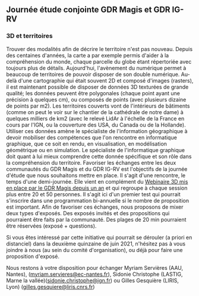 ## Journée étude conjointe GDR Magis  et GDR IG-RV

### 3D et territoires

Trouver des modalités afin de décrire le territoire n'est pas nouveau. Depuis des centaines d'années, la carte a par exemple permis d'aider à la compréhension du monde, chaque parcelle du globe étant répertoriée avec toujours plus de détails. Aujourd'hui, l'avènement du numérique permet à beaucoup de territoires de pouvoir disposer de son double numérique. Au-delà d'une cartographie qui était souvent 2D et composé d'images (rasters), il est maintenant possible de disposer de données 3D texturées de grande qualité; les données peuvent être polygonales (chaque point ayant une précision à quelques cm), ou composés de points (avec plusieurs dizaine de points par m2). Les territoires couverts vont de l'intérieurs de bâtiments (comme on peut le voir sur le chantier de la cathédrale de notre dame) à quelques milliers de km2 (avec le relevé LidAr à l'échelle de la France en cours par l'IGN, ou la couverture des USA, du Canada ou de la Hollande). 
Utiliser ces données amène le spécialiste de l'information géographique à devoir mobiliser des compétences que l'on rencontre  en informatique graphique, que ce soit en rendu, en visualisation, en modélisation géométrique ou en simulation. Le spécialiste de l'informatique graphique doit quant à lui mieux comprendre cette donnée spécifique et son rôle dans la compréhension du territoire. 
Favoriser les échanges entre les deux communautés du GDR Magis et du GDR IG-RV est l'objectifs de la journée d'étude que nous souhaitons mettre en place. Il s'agit d'une rencontre, le temps d'une demi-journée. Elle vient en complément du [Webinaire 3D mis en place par le GDR Magis depuis un an](https://github.com/VCityTeam/MAGIS-AP3D/blob/master/Media/README.md) et qui regroupe à chaque session plus entre 20 et 50 personnes. Il s'agit ici d'un premier test qui pourrait s'inscrire dans une programmation bi-annuelle si le nombre de proposition est important. 
Afin de favoriser ces échanges, nous proposons de mixer deux types d'exposés. Des exposés invités et des propositions qui pourraient être faits par la communauté. Des plages de 20 min pourraient être réservées (exposé + questions). 

Si vous êtes intéressé par cette initiative qui pourrait se dérouler (a priori en distanciel) dans la deuxième quinzaine de juin 2021, n'hésitez pas à vous joindre à nous (au sein du comité d'organisation), ou déjà pour faire une proposition d'exposé.   

Nous restons à votre disposition pour échanger 
Myriam Servières (AAU, Nantes), (myriam.servieres@ec-nantes.fr), Sidonie Christophe (LASTIG, Marne la vallée)(sidonie.christophe@ign.fr) ou Gilles Gesquière (LIRIS, Lyon) (gilles.gesquiere@liris.cnrs.fr)
